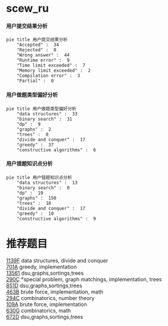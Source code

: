 # scew_ru

<!-- tabs:start -->



#### **用户提交结果分析**

```mermaid
pie title 用户提交结果分析
    "Accepted" :  34
    "Rejected" :  0
    "Wrong answer" :  44
    "Runtime error" :  9
    "Time limit exceeded" :  7
    "Memory limit exceeded" :  2
    "Compilation error" :  3
    "Partial" :  0
```

#### **用户做题类型偏好分析**

```mermaid
pie title 用户做题类型偏好分析
    "data structures" :  33
    "binary search" :  31
    "dp" :  9
    "graphs" :  2
    "trees" :  8
    "divide and conquer" :  17
    "greedy" :  37
    "constructive algorithms" :  6
```
#### **用户错题知识点分析**

```mermaid
pie title 用户错题知识点分析
    "data structures" :  13
    "binary search" :  0
    "dp" :  19
    "graphs" :  150
    "trees" :  18
    "divide and conquer" :  17
    "greedy" :  10
    "constructive algorithms" :  9
```



<!-- tabs:end -->
# 推荐题目
[1139F](https://codeforces.com/contest/1139/problem/F)		data structures,
                        divide and conquer		  
[701A](https://codeforces.com/contest/701/problem/A)		greedy,
                        implementation		  
[13561](https://codeforces.com/contest/1356/problem/1)		dsu,graphs,sortings,trees		  
[290C](https://codeforces.com/contest/290/problem/C)		*special problem,
                        graph matchings,
                        implementation,
                        trees		  
[851D](https://codeforces.com/contest/851/problem/D)		dsu,graphs,sortings,trees		  
[463B](https://codeforces.com/contest/463/problem/B)		brute force,
                        implementation,
                        math		  
[294C](https://codeforces.com/contest/294/problem/C)		combinatorics,
                        number theory		  
[109A](https://codeforces.com/contest/109/problem/A)		brute force,
                        implementation		  
[630G](https://codeforces.com/contest/630/problem/G)		combinatorics,
                        math		  
[672D](https://codeforces.com/contest/672/problem/D)		dsu,graphs,sortings,trees		  
